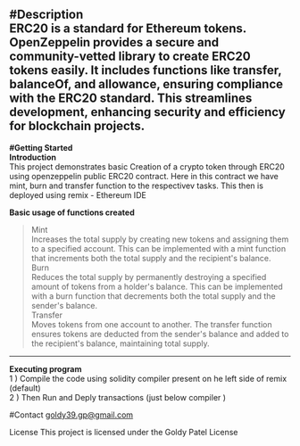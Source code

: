 **#Description** <br/>
ERC20 is a standard for Ethereum tokens. OpenZeppelin provides a secure and community-vetted library to create ERC20 tokens easily. It includes functions like transfer, balanceOf, and allowance, ensuring compliance with the ERC20 standard. This streamlines development, enhancing security and efficiency for blockchain projects.
---
**#Getting Started**<br/>
**Introduction**<br/>
This project demonstrates basic Creation of a crypto token through ERC20 using openzeppelin public ERC20 contract. Here in this contract we have mint, burn and transfer function to the respectivev tasks. This then is deployed using remix - Ethereum IDE

**Basic usage of functions created**<br/>
>Mint<br/>
Increases the total supply by creating new tokens and assigning them to a specified account. This can be implemented with a mint function that increments both the total supply and the recipient's balance.<br/>
>Burn<br/>
Reduces the total supply by permanently destroying a specified amount of tokens from a holder's balance. This can be implemented with a burn function that decrements both the total supply and the sender's balance.<br/>
>Transfer<br/>
Moves tokens from one account to another. The transfer function ensures tokens are deducted from the sender's balance and added to the recipient's balance, maintaining total supply.
---
**Executing program**<br/>
1 ) Compile the code using solidity compiler present on he left side of remix (default) <br/>
2 ) Then Run and Deply transactions (just below compiler )<br/>

#Contact goldy39.gp@gmail.com<br/>

License This project is licensed under the Goldy Patel License

